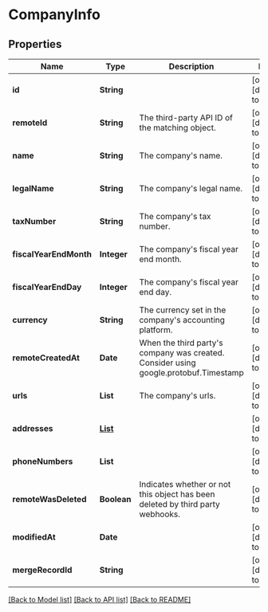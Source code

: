 # CompanyInfo
## Properties

| Name | Type | Description | Notes |
|------------ | ------------- | ------------- | -------------|
| **id** | **String** |  | [optional] [default to null] |
| **remoteId** | **String** | The third-party API ID of the matching object. | [optional] [default to null] |
| **name** | **String** | The company&#39;s name. | [optional] [default to null] |
| **legalName** | **String** | The company&#39;s legal name. | [optional] [default to null] |
| **taxNumber** | **String** | The company&#39;s tax number. | [optional] [default to null] |
| **fiscalYearEndMonth** | **Integer** | The company&#39;s fiscal year end month. | [optional] [default to null] |
| **fiscalYearEndDay** | **Integer** | The company&#39;s fiscal year end day. | [optional] [default to null] |
| **currency** | **String** | The currency set in the company&#39;s accounting platform. | [optional] [default to null] |
| **remoteCreatedAt** | **Date** | When the third party&#39;s company was created.  Consider using google.protobuf.Timestamp | [optional] [default to null] |
| **urls** | **List** | The company&#39;s urls. | [optional] [default to null] |
| **addresses** | [**List**](CompanyAddress.md) |  | [optional] [default to null] |
| **phoneNumbers** | **List** |  | [optional] [default to null] |
| **remoteWasDeleted** | **Boolean** | Indicates whether or not this object has been deleted by third party webhooks. | [optional] [default to null] |
| **modifiedAt** | **Date** |  | [optional] [default to null] |
| **mergeRecordId** | **String** |  | [optional] [default to null] |

[[Back to Model list]](../README.md#documentation-for-models) [[Back to API list]](../README.md#documentation-for-api-endpoints) [[Back to README]](../README.md)

